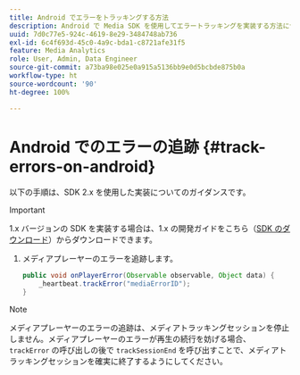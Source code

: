 ```yaml
---
title: Android でエラーをトラッキングする方法
description: Android で Media SDK を使用してエラートラッキングを実装する方法について説明します。
uuid: 7d0c77e5-924c-4619-8e29-3484748ab736
exl-id: 6c4f693d-45c0-4a9c-bda1-c8721afe31f5
feature: Media Analytics
role: User, Admin, Data Engineer
source-git-commit: a73ba98e025e0a915a5136bb9e0d5bcbde875b0a
workflow-type: ht
source-wordcount: '90'
ht-degree: 100%

---
```


# Android でのエラーの追跡 {#track-errors-on-android}

以下の手順は、SDK 2.x を使用した実装についてのガイダンスです。

>[!IMPORTANT]
>
>1.x バージョンの SDK を実装する場合は、1.x の開発ガイドをこちら（[SDK のダウンロード](/help/getting-started/download-sdks.md)）からダウンロードできます。

1. メディアプレーヤーのエラーを追跡します。

   ```java
   public void onPlayerError(Observable observable, Object data) {  
       _heartbeat.trackError("mediaErrorID");
   }
   ```

>[!NOTE]
>
>メディアプレーヤーのエラーの追跡は、メディアトラッキングセッションを停止しません。メディアプレーヤーのエラーが再生の続行を妨げる場合、`trackError` の呼び出しの後で `trackSessionEnd` を呼び出すことで、メディアトラッキングセッションを確実に終了するようにしてください。
